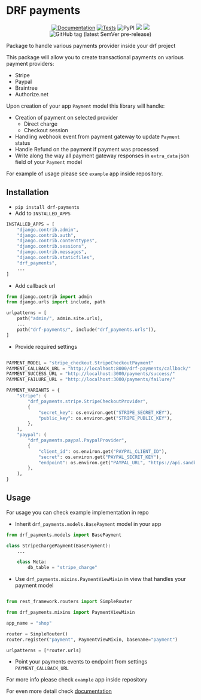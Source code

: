 # DRF payments

<p align="center">
  <a href="https://dufran.github.io/drf-payments/"><img src="https://img.shields.io/badge/doc-mkdocs-02a6f2?style=flat-square&logo=read-the-docs" alt="Documentation"></a>
  <a href="https://github.com/Dufran/drf-payments/actions/workflows/tests.yml" ><img src="https://github.com/Dufran/drf-payments/actions/workflows/tests.yml/badge.svg?branch=main" alt="Tests"/></a>
<img alt="PyPI" src="https://img.shields.io/pypi/v/drf-payments">
<a><img src="https://img.shields.io/pypi/pyversions/drf-payments"/></a>
<a><img src="https://img.shields.io/pypi/frameworkversions/django/drf-payments"/></a>
<img alt="GitHub tag (latest SemVer pre-release)" src="https://img.shields.io/github/v/tag/dufran/drf-payments">
</p>

Package to handle various payments provider inside your drf project

This package will allow you to create transactional payments on various payment providers:

- Stripe
- Paypal
- Braintree
- Authorize.net

Upon creation of your app `Payment` model this library will handle:

- Creation of payment on selected provider
  - Direct charge
  - Checkout session
- Handling webhook event from payment gateway to update `Payment` status
- Handle Refund on the payment if payment was processed
- Write along the way all payment gateway responses in `extra_data` json field of your `Payment` model

For example of usage please see `example` app inside repository.

## Installation

- `pip install drf-payments`
- Add to `INSTALLED_APPS`

```python
INSTALLED_APPS = [
    "django.contrib.admin",
    "django.contrib.auth",
    "django.contrib.contenttypes",
    "django.contrib.sessions",
    "django.contrib.messages",
    "django.contrib.staticfiles",
    "drf_payments",
    ...
]
```

- Add callback url

```python
from django.contrib import admin
from django.urls import include, path

urlpatterns = [
    path("admin/", admin.site.urls),
    ...
    path("drf-payments/", include("drf_payments.urls")),
]

```

- Provide required settings

```python

PAYMENT_MODEL = "stripe_checkout.StripeCheckoutPayment"
PAYMENT_CALLBACK_URL = "http://localhost:8000/drf-payments/callback/"
PAYMENT_SUCCESS_URL = "http://localhost:3000/payments/success/"
PAYMENT_FAILURE_URL = "http://localhost:3000/payments/failure/"

PAYMENT_VARIANTS = {
    "stripe": (
        "drf_payments.stripe.StripeCheckoutProvider",
        {
            "secret_key": os.environ.get("STRIPE_SECRET_KEY"),
            "public_key": os.environ.get("STRIPE_PUBLIC_KEY"),
        },
    ),
    "paypal": (
        "drf_payments.paypal.PaypalProvider",
        {
            "client_id": os.environ.get("PAYPAL_CLIENT_ID"),
            "secret": os.environ.get("PAYPAL_SECRET_KEY"),
            "endpoint": os.environ.get("PAYPAL_URL", "https://api.sandbox.paypal.com"),
        },
    ),
}
```

## Usage

For usage you can check example implementation in repo

- Inherit `drf_payments.models.BasePayment` model in your app

```python
from drf_payments.models import BasePayment

class StripeChargePayment(BasePayment):
    ...

    class Meta:
        db_table = "stripe_charge"
```

- Use `drf_payments.mixins.PaymentViewMixin` in view that handles your payment model

```python

from rest_framework.routers import SimpleRouter

from drf_payments.mixins import PaymentViewMixin

app_name = "shop"

router = SimpleRouter()
router.register("payment", PaymentViewMixin, basename="payment")

urlpatterns = [*router.urls]

```

- Point your payments events to endpoint from settings `PAYMENT_CALLBACK_URL`

For more info please check `example` app inside repository

For even more detail check [documentation](https://dufran.github.io/drf-payments/)
